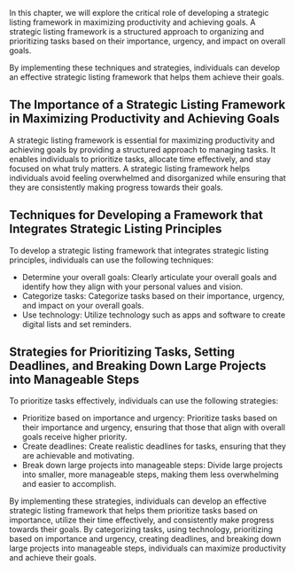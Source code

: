 
In this chapter, we will explore the critical role of developing a strategic listing framework in maximizing productivity and achieving goals. A strategic listing framework is a structured approach to organizing and prioritizing tasks based on their importance, urgency, and impact on overall goals.

By implementing these techniques and strategies, individuals can develop an effective strategic listing framework that helps them achieve their goals.

The Importance of a Strategic Listing Framework in Maximizing Productivity and Achieving Goals
----------------------------------------------------------------------------------------------

A strategic listing framework is essential for maximizing productivity and achieving goals by providing a structured approach to managing tasks. It enables individuals to prioritize tasks, allocate time effectively, and stay focused on what truly matters. A strategic listing framework helps individuals avoid feeling overwhelmed and disorganized while ensuring that they are consistently making progress towards their goals.

Techniques for Developing a Framework that Integrates Strategic Listing Principles
----------------------------------------------------------------------------------

To develop a strategic listing framework that integrates strategic listing principles, individuals can use the following techniques:

* Determine your overall goals: Clearly articulate your overall goals and identify how they align with your personal values and vision.
* Categorize tasks: Categorize tasks based on their importance, urgency, and impact on your overall goals.
* Use technology: Utilize technology such as apps and software to create digital lists and set reminders.

Strategies for Prioritizing Tasks, Setting Deadlines, and Breaking Down Large Projects into Manageable Steps
------------------------------------------------------------------------------------------------------------

To prioritize tasks effectively, individuals can use the following strategies:

* Prioritize based on importance and urgency: Prioritize tasks based on their importance and urgency, ensuring that those that align with overall goals receive higher priority.
* Create deadlines: Create realistic deadlines for tasks, ensuring that they are achievable and motivating.
* Break down large projects into manageable steps: Divide large projects into smaller, more manageable steps, making them less overwhelming and easier to accomplish.

By implementing these strategies, individuals can develop an effective strategic listing framework that helps them prioritize tasks based on importance, utilize their time effectively, and consistently make progress towards their goals. By categorizing tasks, using technology, prioritizing based on importance and urgency, creating deadlines, and breaking down large projects into manageable steps, individuals can maximize productivity and achieve their goals.
